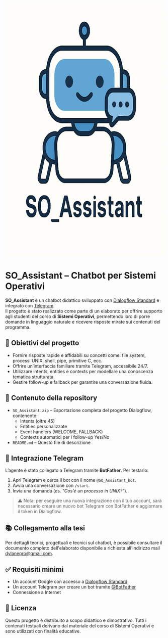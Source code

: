 <p align="center">
<img width="800" height="800" alt="Image" src="https://github.com/yamaru-sama/SO_Assistant/blob/main/logo.png" />
</p>

# SO_Assistant – Chatbot per Sistemi Operativi

**SO_Assistant** è un chatbot didattico sviluppato con [Dialogflow Standard](https://dialogflow.cloud.google.com/) e integrato con [Telegram](https://telegram.org/).  
Il progetto è stato realizzato come parte di un elaborato per offrire supporto agli studenti del corso di **Sistemi Operativi**, permettendo loro di porre domande in linguaggio naturale e ricevere risposte mirate sui contenuti del programma.

## 🎯 Obiettivi del progetto

- Fornire risposte rapide e affidabili su concetti come: file system, processi UNIX, shell, pipe, primitive C, ecc.
- Offrire un’interfaccia familiare tramite Telegram, accessibile 24/7.
- Utilizzare intents, entities e contexts per modellare una conoscenza tematica strutturata.
- Gestire follow-up e fallback per garantire una conversazione fluida.

## 📁 Contenuto della repository

- `SO_Assistant.zip` – Esportazione completa del progetto Dialogflow, contenente:
  - Intents (oltre 45)
  - Entities personalizzate
  - Event handlers (WELCOME, FALLBACK)
  - Contexts automatici per i follow-up Yes/No
- `README.md` – Questo file di descrizione

## 💬 Integrazione Telegram

L’agente è stato collegato a Telegram tramite **BotFather**. Per testarlo:

1. Apri Telegram e cerca il bot con il nome `@SO_Assistant_bot`.
2. Avvia una conversazione con `/start`.
3. Invia una domanda (es. *"Cos'è un processo in UNIX?"*).

> ⚠️ Nota: per eseguire una nuova integrazione con il tuo account, sarà necessario creare un nuovo bot Telegram con BotFather e aggiornare il token in Dialogflow.

## 📚 Collegamento alla tesi

Per dettagli teorici, progettuali e tecnici sul chatbot, è possibile consultare il documento completo dell'elaborato disponibile a richiesta all'indirizzo mail dylanepro@gmail.com.

## ✅ Requisiti minimi

- Un account Google con accesso a [Dialogflow Standard](https://dialogflow.cloud.google.com/)
- Un account Telegram per creare un bot tramite [@BotFather](https://t.me/BotFather)
- Connessione a Internet

## 📄 Licenza

Questo progetto è distribuito a scopo didattico e dimostrativo. Tutti i contenuti testuali derivano dal materiale del corso di Sistemi Operativi e sono utilizzati con finalità educative.
